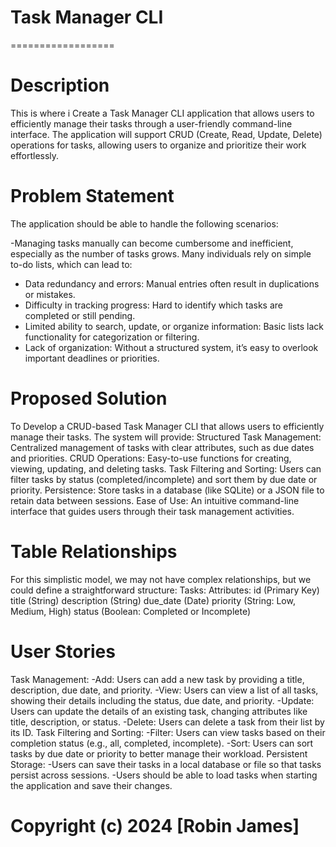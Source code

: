 # Task Manager CLI

==================

# Description

This is where i Create a Task Manager CLI application that allows users to efficiently manage their tasks through a user-friendly command-line interface. The application will support CRUD (Create, Read, Update, Delete) operations for tasks, allowing users to organize and prioritize their work effortlessly.

# Problem Statement

The application should be able to handle the following scenarios:

-Managing tasks manually can become cumbersome and inefficient, especially as the number of tasks grows. Many individuals rely on simple to-do lists, which can lead to:

- Data redundancy and errors: Manual entries often result in duplications or mistakes.
- Difficulty in tracking progress: Hard to identify which tasks are completed or still pending.
- Limited ability to search, update, or organize information: Basic lists lack functionality for categorization or filtering.
- Lack of organization: Without a structured system, it’s easy to overlook important deadlines or priorities.

# Proposed Solution

To Develop a CRUD-based Task Manager CLI that allows users to efficiently manage their tasks. The system will provide:
Structured Task Management: Centralized management of tasks with clear attributes, such as due dates and priorities.
CRUD Operations: Easy-to-use functions for creating, viewing, updating, and deleting tasks.
Task Filtering and Sorting: Users can filter tasks by status (completed/incomplete) and sort them by due date or priority.
Persistence: Store tasks in a database (like SQLite) or a JSON file to retain data between sessions.
Ease of Use: An intuitive command-line interface that guides users through their task management activities.

# Table Relationships

For this simplistic model, we may not have complex relationships, but we could define a straightforward structure:
Tasks:
Attributes:
id (Primary Key)
title (String)
description (String)
due_date (Date)
priority (String: Low, Medium, High)
status (Boolean: Completed or Incomplete)

# User Stories

Task Management:
-Add: Users can add a new task by providing a title, description, due date, and priority.
-View: Users can view a list of all tasks, showing their details including the status, due date, and priority.
-Update: Users can update the details of an existing task, changing attributes like title, description, or status.
-Delete: Users can delete a task from their list by its ID.
Task Filtering and Sorting:
-Filter: Users can view tasks based on their completion status (e.g., all, completed, incomplete).
-Sort: Users can sort tasks by due date or priority to better manage their workload.
Persistent Storage:
-Users can save their tasks in a local database or file so that tasks persist across sessions.
-Users should be able to load tasks when starting the application and save their changes.

Copyright (c) 2024 [Robin James]
==========================================================================================
